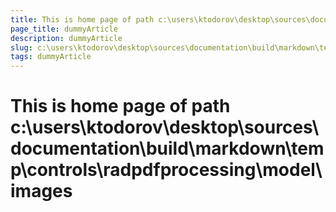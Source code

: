 ```yaml
---
title: This is home page of path c:\users\ktodorov\desktop\sources\documentation\build\markdown\temp\controls\radpdfprocessing\model\images
page_title: dummyArticle
description: dummyArticle
slug: c:\users\ktodorov\desktop\sources\documentation\build\markdown\temp\controls\radpdfprocessing\model\images
tags: dummyArticle
---
```

# This is home page of path c:\users\ktodorov\desktop\sources\documentation\build\markdown\temp\controls\radpdfprocessing\model\images
